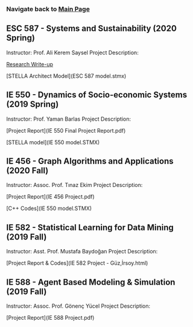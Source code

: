
###         Navigate back to [Main Page](https://sanserguz.github.io/main/)
  
  
  
## ESC 587 - Systems and Sustainability (2020 Spring)
Instructor: Prof. Ali Kerem Saysel
Project Description:

  [Research Write-up](ESC_587_Project.pdf)

  [STELLA Architect Model](ESC 587 model.stmx)

## IE 550 - Dynamics of Socio-economic Systems (2019 Spring)
Instructor: Prof. Yaman Barlas
Project Description:

  [Project Report](IE 550 Final Project Report.pdf)

  [STELLA model](IE 550 model.STMX)
  
## IE 456 - Graph Algorithms and Applications (2020 Fall)
Instructor: Assoc. Prof. Tınaz Ekim
Project Description:

  [Project Report](IE 456 Project.pdf)

  [C++ Codes](IE 550 model.STMX)

## IE 582 - Statistical Learning for Data Mining (2019 Fall)
Instructor: Asst. Prof. Mustafa Baydoğan
Project Description:


  [Project Report & Codes](IE 582 Project - Güz,İrsoy.html)
  
## IE 588 - Agent Based Modeling & Simulation (2019 Fall)
Instructor: Assoc. Prof. Gönenç Yücel
Project Description:

  [Project Report](IE 588 Project.pdf)
